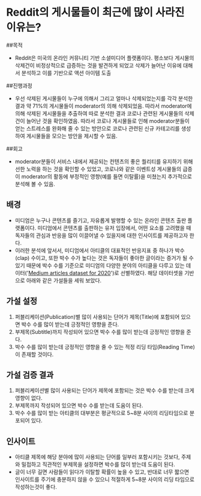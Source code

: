 # Reddit의 게시물들이 최근에 많이 사라진 이유는?

##목적

- Reddit은 미국의 온라인 커뮤니티 기반 소셜미디어 플랫폼이다. 평소보다 게시물의 삭제건이 비정상적으로 급증하는 것을 발견하게 되었고 삭제가 늘어난 이유에 대해서 분석하고 이를 기반으로 액션 아이템 도출

##진행과정

- 우선 삭제된 게시물들이 누구에 의해서 그리고 얼마나 삭제되었는지를 각각 분석한 결과 약 71%의 게시물들이 moderator의 의해 삭제되었음. 따라서 moderator에 의해 삭제된 게시물들을 추출하여 따로 분석한 결과 코로나 관련된 게시물들의 삭제건이 늘어난 것을 확인하였음. 따라서 코로나 게시물들로 인해 moderator분들이 얻는 스트레스를 완화해 줄 수 있는 방안으로 코로나 관련된 신규 카테고리를 생성하여 게시물들을 모으는 방안을 제시할 수 있음.

##회고

- moderator분들이 서비스 내에서 제공되는 컨텐츠의 좋은 퀄리티를 유지하기 위해 선한 노력을 하는 것을 확인할 수 있었고, 코로나와 같은 이벤트성 게시물들의 급증이 moderator의 활동에 부정적인 영향(예를 들면 이탈률)을 미쳤는지 추가적으로 분석해 볼 수 있음.

## 배경
- 미디엄은 누구나 콘텐츠를 즐기고, 자유롭게 발행할 수 있는 온라인 콘텐츠 출판 플랫폼이다. 미디엄에서 콘텐츠를 출판하는 유저 입장에서, 어떤 요소를 고려했을 때 독자들의 관심과 반응을 많이 이끌어낼 수 있을지에 대한 인사이트를 제공하고자 한다.
- 이러한 분석에 앞서서, 미디엄에서 아티클의 대표적인 반응지표 중 하나가 박수(clap) 수이고, 또한 박수 수가 높다는 것은 독자들이 좋아한 글이라는 증거가 될 수 있기 때문에 박수 수를 기준으로 미디엄의 다양한 분야의 아티클을 다루고 있는 데이터('[Medium articles dataset for 2020](https://www.kaggle.com/datasets/shlokramteke/sdfadgdadfda)')로 선별하였다. 해당 데이터셋을 기반으로 아래와 같은 가설들을 세워 보았다.

## 가설 설정
1. 퍼블리케이션(Publication)별 많이 사용되는 단어가 제목(Title)에 포함되어 있으면 박수 수를 많이 받는데 긍정적인 영향을 준다.
2. 부제목(Subtitle)까지 작성되어 있으면 박수 수를 많이 받는데 긍정적인 영향을 준다.
3. 박수 수를 많이 받는데 긍정적인 영향을 줄 수 있는 적정 리딩 타임(Reading Time)이 존재할 것이다.

## 가설 검증 결과
1. 퍼블리케이션별 많이 사용되는 단어가 제목에 포함되는 것은 박수 수를 받는데 크게 영향이 없다.
2. 부제목까지 작성되어 있으면 박수 수를 받는데 도움이 된다.
3. 박수 수를 많이 받는 아티클의 대부분은 평균적으로 5~8분 사이의 리딩타임으로 분포되어 있다.

## 인사이트
- 아티클 제목에 해당 분야에 많이 사용되는 단어를 일부러 포함시키는 것보다, 주제와 밀접하고 직관적인 부제목을 설정하면 박수를 많이 받는데 도움이 된다.
- 글이 너무 길면 사람들이 읽다가 이탈할 확률이 높을 수 있고, 반대로 너무 짧으면 인사이트를 주기에 충분하지 않을 수 있으니 적절하게 5~8분 사이의 리딩 타임으로 작성하는것이 좋다.
